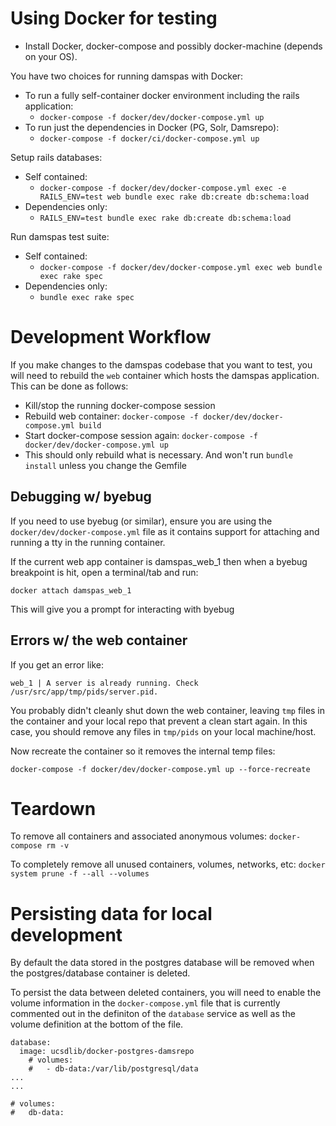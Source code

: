# Using Docker for testing

- Install Docker, docker-compose and possibly docker-machine (depends on your
  OS).

You have two choices for running damspas with Docker:
- To run a fully self-container docker environment including the rails
  application:
    - `docker-compose -f docker/dev/docker-compose.yml up`
- To run just the dependencies in Docker (PG, Solr, Damsrepo):
    - `docker-compose -f docker/ci/docker-compose.yml up`

Setup rails databases:
- Self contained:
    - `docker-compose -f docker/dev/docker-compose.yml exec -e RAILS_ENV=test web bundle exec rake db:create db:schema:load`
- Dependencies only:
    - `RAILS_ENV=test bundle exec rake db:create db:schema:load`

Run damspas test suite:
- Self contained:
    - `docker-compose -f docker/dev/docker-compose.yml exec web bundle exec rake spec`
- Dependencies only:
    - `bundle exec rake spec`

# Development Workflow
If you make changes to the damspas codebase that you want to test, you will need to rebuild the `web`
container which hosts the damspas application. This can be done as follows:

- Kill/stop the running docker-compose session
- Rebuild web container: `docker-compose -f docker/dev/docker-compose.yml build`
- Start docker-compose session again: `docker-compose -f docker/dev/docker-compose.yml up`
- This should only rebuild what is necessary. And won't run `bundle install`
  unless you change the Gemfile

## Debugging w/ byebug
If you need to use byebug (or similar), ensure you are using the
`docker/dev/docker-compose.yml` file as it contains support for attaching and
running a tty in the running container.

If the current web app container is damspas_web_1  then when a byebug breakpoint
is hit, open a terminal/tab and run:
```
docker attach damspas_web_1
```
This will give you a prompt for interacting with byebug


## Errors w/ the web container

If you get an error like:
```
web_1 | A server is already running. Check /usr/src/app/tmp/pids/server.pid.
```

You probably didn't cleanly shut down the web container, leaving `tmp` files in
the container and your local repo that prevent a clean start again. In this case, you should remove any files in `tmp/pids` on your local machine/host.

Now recreate the container so it removes the internal temp files:
```
docker-compose -f docker/dev/docker-compose.yml up --force-recreate
```

# Teardown
To remove all containers and associated anonymous volumes:
`docker-compose rm -v`

To completely remove all unused containers, volumes, networks, etc:
`docker system prune -f --all --volumes`

# Persisting data for local development
By default the data stored in the postgres database will be removed when the
postgres/database container is deleted.

To persist the data between deleted containers, you will need to enable the
volume information in the `docker-compose.yml` file that is currently commented
out in the definiton of the `database` service as well as the volume definition
at the bottom of the file.

```
database:
  image: ucsdlib/docker-postgres-damsrepo
    # volumes:
    #   - db-data:/var/lib/postgresql/data
...
...

# volumes:
#   db-data:
```


